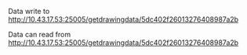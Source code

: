 Data write to http://10.43.17.53:25005/getdrawingdata/5dc402f26013276408987a2b 

Data can read from http://10.43.17.53:25005/getdrawingdata/5dc402f26013276408987a2b